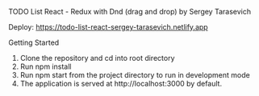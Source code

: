 TODO List React - Redux with Dnd (drag and drop) by Sergey Tarasevich

Deploy: https://todo-list-react-sergey-tarasevich.netlify.app

Getting Started

1. Clone the repository and cd into root directory
2. Run npm install
3. Run npm start from the project directory to run in development mode
4. The application is served at http://localhost:3000 by default.
